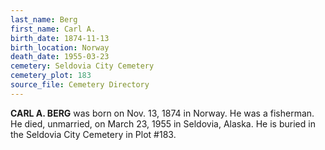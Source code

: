 ```yaml
---
last_name: Berg
first_name: Carl A.
birth_date: 1874-11-13
birth_location: Norway
death_date: 1955-03-23
cemetery: Seldovia City Cemetery
cemetery_plot: 183
source_file: Cemetery Directory
---
```

**CARL A. BERG** was born on Nov. 13, 1874 in Norway. He was a fisherman. He died, unmarried, on March 23, 1955 in Seldovia, Alaska. He is buried in the Seldovia City Cemetery in Plot #183.  


